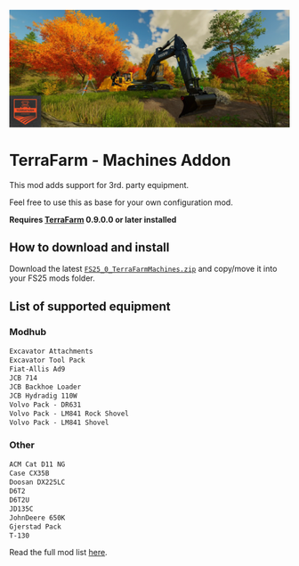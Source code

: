 ![Header](./assets/header.webp)

# TerraFarm - Machines Addon

This mod adds support for 3rd. party equipment.

Feel free to use this as base for your own configuration mod.

**Requires [TerraFarm](https://github.com/scfmod/FS25_TerraFarm) 0.9.0.0 or later installed**

## How to download and install

Download the latest [```FS25_0_TerraFarmMachines.zip```](https://github.com/scfmod/FS25_TerraFarmMachines/releases/latest/download/FS25_0_TerraFarmMachines.zip) and copy/move it into your FS25 mods folder.

## List of supported equipment

### Modhub

```
Excavator Attachments
Excavator Tool Pack
Fiat-Allis Ad9
JCB 714
JCB Backhoe Loader
JCB Hydradig 110W
Volvo Pack - DR631
Volvo Pack - LM841 Rock Shovel
Volvo Pack - LM841 Shovel
```

### Other

```
ACM Cat D11 NG
Case CX35B
Doosan DX225LC
D6T2
D6T2U
JD135C
JohnDeere 650K
Gjerstad Pack
T-130
```

Read the full mod list [here](./MODS.md).

